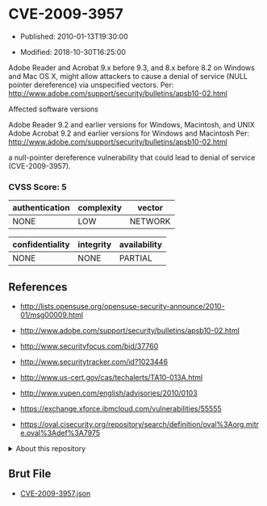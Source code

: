 # CVE-2009-3957

- Published: 2010-01-13T19:30:00

- Modified: 2018-10-30T16:25:00

Adobe Reader and Acrobat 9.x before 9.3, and 8.x before 8.2 on Windows and Mac OS X, might allow attackers to cause a denial of service (NULL pointer dereference) via unspecified vectors. Per: http://www.adobe.com/support/security/bulletins/apsb10-02.html

Affected software versions

Adobe Reader 9.2 and earlier versions for Windows, Macintosh, and UNIX
Adobe Acrobat 9.2 and earlier versions for Windows and Macintosh Per: http://www.adobe.com/support/security/bulletins/apsb10-02.html

a null-pointer dereference vulnerability that could lead to denial of service (CVE-2009-3957).

### CVSS Score: **5**

| authentication | complexity | vector |
| --- | --- | --- |
| NONE | LOW | NETWORK |

| confidentiality | integrity | availability |
| --- | --- | --- |
| NONE | NONE | PARTIAL |

## References

* http://lists.opensuse.org/opensuse-security-announce/2010-01/msg00009.html

* http://www.adobe.com/support/security/bulletins/apsb10-02.html

* http://www.securityfocus.com/bid/37760

* http://www.securitytracker.com/id?1023446

* http://www.us-cert.gov/cas/techalerts/TA10-013A.html

* http://www.vupen.com/english/advisories/2010/0103

* https://exchange.xforce.ibmcloud.com/vulnerabilities/55555

* https://oval.cisecurity.org/repository/search/definition/oval%3Aorg.mitre.oval%3Adef%3A7975

<details>
<summary>About this repository</summary> 

  This repository is part of the project [Live Hack CVE](https://github.com/Live-Hack-CVE). Main website can be found [www.live-hack.org](https://www.live-hack.org) 
  
  Made by [Sn0wAlice](https://github.com/Sn0wAlice) for the people that care about security and need to have a feed of the latest CVEs. Hope you enjoy it, don't forget to star the repo and follow me on [Twitter](https://twitter.com/Sn0wAlice) and [Github](https://github.com/Sn0wAlice). And that is my [personnal website](https://www.alice-snow.me/)

  - [Home Page](https://github.com/Live-Hack-CVE)
  - [Framework](https://github.com/Live-Hack-CVE/cve-framework)
  - [CVE database](https://github.com/Live-Hack-CVE/full_database)
  - [Changelog](https://github.com/Live-Hack-CVE/Changelog)
</details>

## Brut File

* [CVE-2009-3957.json](https://raw.githubusercontent.com/Live-Hack-CVE/full_database/main/cves/2009/CVE-2009-3957.json)

